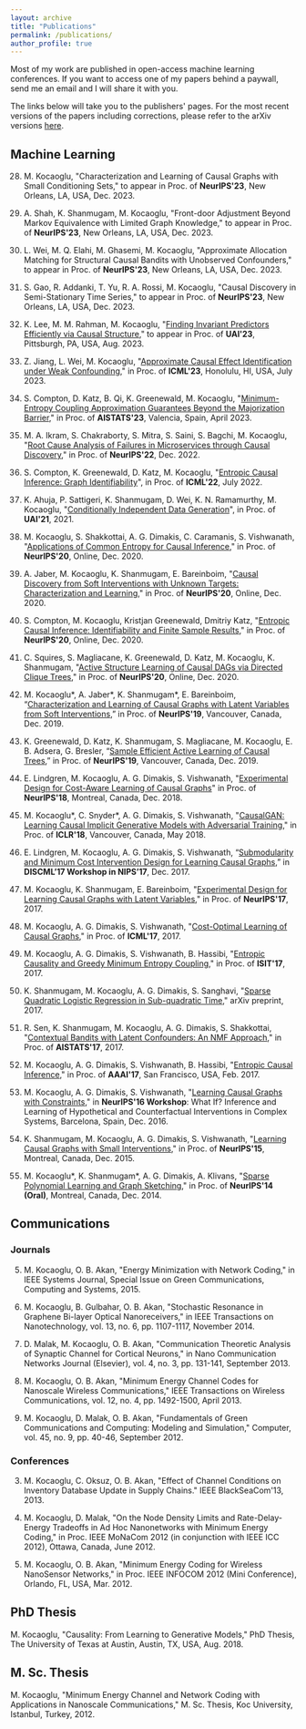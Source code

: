 ```yaml
---
layout: archive
title: "Publications"
permalink: /publications/
author_profile: true
---
```

Most of my work are published in open-access machine learning conferences. If you want to access one of my papers behind a paywall, send me an email and I will share it with you. 

The links below will take you to the publishers' pages. For the most recent versions of the papers including corrections, please refer to the arXiv versions [here](https://arxiv.org/search/?query=Murat+Kocaoglu&searchtype=author&abstracts=show&order=-announced_date_first&size=50). 

## Machine Learning
28. M. Kocaoglu, "Characterization and Learning of Causal Graphs with Small Conditioning Sets," to appear in Proc. of **NeurIPS'23**, New Orleans, LA, USA, Dec. 2023.

27. A. Shah, K. Shanmugam, M. Kocaoglu, "Front-door Adjustment Beyond Markov Equivalence with Limited Graph Knowledge," to appear in Proc. of **NeurIPS'23**, New Orleans, LA, USA, Dec. 2023.

26. L. Wei, M. Q. Elahi, M. Ghasemi, M. Kocaoglu, "Approximate Allocation Matching for Structural Causal Bandits with Unobserved Confounders," to appear in Proc. of **NeurIPS'23**, New Orleans, LA, USA, Dec. 2023.

25. S. Gao, R. Addanki, T. Yu, R. A. Rossi, M. Kocaoglu, "Causal Discovery in Semi-Stationary Time Series," to appear in Proc. of **NeurIPS'23**, New Orleans, LA, USA, Dec. 2023.

24. K. Lee, M. M. Rahman, M. Kocaoglu, "[Finding Invariant Predictors Efficiently via Causal Structure](https://proceedings.mlr.press/v216/lee23a.html)," to appear in Proc. of **UAI'23**, Pittsburgh, PA, USA, Aug. 2023.

23. Z. Jiang, L. Wei, M. Kocaoglu, "[Approximate Causal Effect Identification under Weak Confounding](https://openreview.net/pdf?id=iRBKUnIjR2)," in Proc. of **ICML'23**, Honolulu, HI, USA, July 2023.

22. S. Compton, D. Katz, B. Qi, K. Greenewald, M. Kocaoglu, "[Minimum-Entropy Coupling Approximation Guarantees Beyond the Majorization Barrier](https://proceedings.mlr.press/v206/compton23a/compton23a.pdf)," in Proc. of **AISTATS'23**, Valencia, Spain, April 2023.

21. M. A. Ikram, S. Chakraborty, S. Mitra, S. Saini, S. Bagchi, M. Kocaoglu, "[Root Cause Analysis of Failures in Microservices through Causal Discovery](https://openreview.net/pdf?id=weoLjoYFvXY)," in Proc. of **NeurIPS'22**, Dec. 2022. 

20. S. Compton, K. Greenewald, D. Katz, M. Kocaoglu, "[Entropic Causal Inference: Graph Identifiability](https://proceedings.mlr.press/v162/compton22a.html)", in Proc. of **ICML'22**, July 2022.

19. K. Ahuja, P. Sattigeri, K. Shanmugam, D. Wei, K. N. Ramamurthy, M. Kocaoglu, "[Conditionally Independent Data Generation](https://www.auai.org/uai2021/pdf/uai2021.768.pdf)", in Proc. of **UAI'21**, 2021.

18. M. Kocaoglu, S. Shakkottai, A. G. Dimakis, C. Caramanis, S. Vishwanath, "[Applications of Common Entropy for Causal Inference](https://proceedings.neurips.cc/paper/2020/hash/cae7115f44837c806c9b23ed00a1a28a-Abstract.html)," in Proc. of **NeurIPS'20**, Online, Dec. 2020.

17. A. Jaber, M. Kocaoglu, K. Shanmugam, E. Bareinboim, "[Causal Discovery from Soft Interventions with Unknown Targets: Characterization and Learning](https://proceedings.neurips.cc/paper/2020/hash/6cd9313ed34ef58bad3fdd504355e72c-Abstract.html)," in Proc. of **NeurIPS'20**, Online, Dec. 2020.

16. S. Compton, M. Kocaoglu, Kristjan Greenewald, Dmitriy Katz, "[Entropic Causal Inference: Identifiability and Finite Sample Results](https://proceedings.neurips.cc/paper/2020/hash/a979ca2444b34449a2c80b012749e9cd-Abstract.html)," in Proc. of **NeurIPS'20**, Online, Dec. 2020.

15. C. Squires, S. Magliacane, K. Greenewald, D. Katz, M. Kocaoglu, K. Shanmugam, "[Active Structure Learning of Causal DAGs via Directed Clique Trees](https://proceedings.neurips.cc/paper/2020/hash/f57bd0a58e953e5c43cd4a4e5af46138-Abstract.html)," in Proc. of **NeurIPS'20**, Online, Dec. 2020.

14. M. Kocaoglu\*, A. Jaber\*, K. Shanmugam\*, E. Bareinboim, “[Characterization and Learning of Causal Graphs with Latent Variables from Soft Interventions](https://docs.google.com/viewer?url=https://github.com/mkocaoglu/mkocaoglu.github.io/raw/master/files/NeurIPS_19__Characterization_and_Learning_of_Causal_Graphs_with_Latent_Variables_from_Soft_Interventions.pdf),” in Proc. of **NeurIPS'19**, Vancouver, Canada, Dec. 2019. 

13. K. Greenewald, D. Katz, K. Shanmugam, S. Magliacane, M. Kocaoglu, E. B. Adsera, G. Bresler, “[Sample Efficient Active Learning of Causal Trees](https://papers.nips.cc/paper/2019/hash/5ee5605917626676f6a285fa4c10f7b0-Abstract.html),” in Proc. of **NeurIPS'19**, Vancouver, Canada, Dec. 2019. 

12. E. Lindgren, M. Kocaoglu, A. G. Dimakis, S. Vishwanath, "[Experimental Design for Cost-Aware Learning of Causal Graphs](http://papers.neurips.cc/paper/7774-experimental-design-for-cost-aware-learning-of-causal-graphs)" in Proc. of **NeurIPS'18**, Montreal, Canada, Dec. 2018.

11. M. Kocaoglu\*, C. Snyder\*, A. G. Dimakis, S. Vishwanath, "[CausalGAN: Learning Causal Implicit Generative Models with Adversarial Training](https://openreview.net/forum?id=BJE-4xW0W)," in Proc. of **ICLR'18**, Vancouver, Canada,  May 2018.

10. E. Lindgren, M. Kocaoglu, A. G. Dimakis, S. Vishwanath, “[Submodularity and Minimum Cost Intervention Design for Learning Causal Graphs](http://www.discml.cc/),” in **DISCML’17 Workshop in NIPS’17**, Dec. 2017.

9. M. Kocaoglu, K. Shanmugam, E. Bareinboim, "[Experimental Design for Learning Causal Graphs with Latent Variables](https://papers.nips.cc/paper/2017/hash/291d43c696d8c3704cdbe0a72ade5f6c-Abstract.html)," in Proc. of **NeurIPS'17**, 2017.

8. M. Kocaoglu, A. G. Dimakis, S. Vishwanath, "[Cost-Optimal Learning of Causal Graphs](http://proceedings.mlr.press/v70/kocaoglu17a.html)," in Proc. of **ICML'17**, 2017.

7. M. Kocaoglu, A. G. Dimakis, S. Vishwanath, B. Hassibi, "[Entropic Causality and Greedy Minimum Entropy Coupling](https://ieeexplore.ieee.org/document/8006772)," in Proc. of **ISIT'17**, 2017.

6. K. Shanmugam, M. Kocaoglu, A. G. Dimakis, S. Sanghavi, "[Sparse Quadratic Logistic Regression in Sub-quadratic Time](https://arxiv.org/abs/1703.02682)," arXiv preprint, 2017.

5. R. Sen, K. Shanmugam, M. Kocaoglu, A. G. Dimakis, S. Shakkottai, "[Contextual Bandits with Latent Confounders: An NMF Approach](http://proceedings.mlr.press/v54/sen17a.html)," in Proc. of **AISTATS'17**, 2017.

4. M. Kocaoglu, A. G. Dimakis, S. Vishwanath, B. Hassibi, "[Entropic Causal Inference](https://aaai.org/ocs/index.php/AAAI/AAAI17/paper/view/14218)," in Proc. of **AAAI'17**, San Francisco, USA, Feb. 2017.

3. M. Kocaoglu, A. G. Dimakis, S. Vishwanath, "[Learning Causal Graphs with Constraints](https://drive.google.com/file/d/0B6FCKgrwBmezQkZzVHZOLS1STkU)," in **NeurIPS'16 Workshop**: What If? Inference and Learning of Hypothetical and Counterfactual Interventions in Complex Systems, Barcelona, Spain, Dec. 2016.

2. K. Shanmugam, M. Kocaoglu, A. G. Dimakis, S. Vishwanath, "[Learning Causal Graphs with Small Interventions](https://proceedings.neurips.cc/paper/2015/hash/b865367fc4c0845c0682bd466e6ebf4c-Abstract.html)," in Proc. of **NeurIPS'15**, Montreal, Canada, Dec. 2015.

1. M. Kocaoglu\*, K. Shanmugam\*, A. G. Dimakis, A. Klivans, "[Sparse Polynomial Learning and Graph Sketching](https://papers.nips.cc/paper/2014/hash/71a58e8cb75904f24cde464161c3e766-Abstract.html)," in Proc. of **NeurIPS'14 (Oral)**, Montreal, Canada, Dec. 2014.

## Communications

### Journals
5. M. Kocaoglu, O. B. Akan, "Energy Minimization with Network Coding," in IEEE Systems Journal, Special Issue on Green Communications, Computing and Systems, 2015.

4. M. Kocaoglu, B. Gulbahar, O. B. Akan, "Stochastic Resonance in Graphene Bi-layer Optical Nanoreceivers," in IEEE Transactions on Nanotechnology, vol. 13, no. 6, pp. 1107-1117, November 2014.

3. D. Malak, M. Kocaoglu, O. B. Akan, "Communication Theoretic Analysis of Synaptic Channel for Cortical Neurons," in Nano Communication Networks Journal (Elsevier), vol. 4, no. 3, pp. 131-141, September 2013.

2. M. Kocaoglu, O. B. Akan, "Minimum Energy Channel Codes for Nanoscale Wireless Communications,"  IEEE Transactions on Wireless Communications, vol. 12, no. 4, pp. 1492-1500, April 2013.

1. M. Kocaoglu, D. Malak, O. B. Akan, "Fundamentals of Green Communications and Computing: Modeling and Simulation," Computer, vol. 45, no. 9, pp. 40-46, September 2012.

### Conferences
3. M. Kocaoglu, C. Oksuz, O. B. Akan, "Effect of Channel Conditions on Inventory Database Update in Supply Chains." IEEE BlackSeaCom'13, 2013.

2. M. Kocaoglu, D. Malak, "On the Node Density Limits and Rate-Delay-Energy Tradeoffs in Ad Hoc Nanonetworks with Minimum Energy Coding," in Proc. IEEE MoNaCom 2012 (in conjunction with IEEE ICC 2012), Ottawa, Canada, June 2012.

1. M. Kocaoglu, O. B. Akan, "Minimum Energy Coding for Wireless NanoSensor Networks," in Proc. IEEE INFOCOM 2012 (Mini Conference), Orlando, FL, USA, Mar. 2012.

## PhD Thesis
M. Kocaoglu, "Causality: From Learning to Generative Models," PhD Thesis, The University of Texas at Austin, Austin, TX, USA, Aug. 2018.

## M. Sc. Thesis
M. Kocaoglu, "Minimum Energy Channel and Network Coding with Applications in Nanoscale Communications," M. Sc. Thesis, Koc University, Istanbul, Turkey, 2012.
